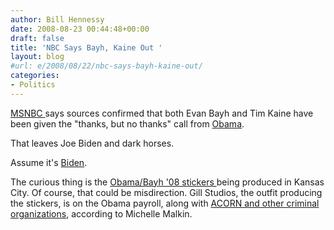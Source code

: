 ```yaml
---
author: Bill Hennessy
date: 2008-08-23 00:44:48+00:00
draft: false
title: 'NBC Says Bayh, Kaine Out '
layout: blog
#url: e/2008/08/22/nbc-says-bayh-kaine-out/
categories:
- Politics
---
```


[MSNBC ](https://www.msnbc.msn.com/id/26336195/)says sources confirmed that both Evan Bayh and Tim Kaine have been given the "thanks, but no thanks" call from [Obama](https://hennessysview.com/2008/08/18/the-absolution-candidate/).

That leaves Joe Biden and dark horses.

Assume it's [Biden](https://wizbangblog.com/content/2008/08/22/more-speculation-on-obamas-vp.php).

The curious thing is the [Obama/Bayh '08 stickers ](https://gatewaypundit.blogspot.com/2008/08/obama-bayh-liveblogging-from-gill.html)being produced in Kansas City.  Of course, that could be misdirection.  Gill Studios, the outfit producing the stickers, is on the Obama payroll, along with [ACORN and other criminal organizations](https://michellemalkin.com/2008/08/22/acorn-watch-pt-ii-obama-hid-800000-payment-to-acorn-through-citizen-services-inc/), according to Michelle Malkin.

